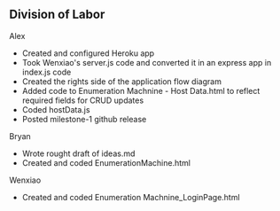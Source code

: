 Division of Labor
-------------------------------------------------------------------------------------------------------------------------------------------------------------------

Alex
- Created  and configured Heroku app
- Took Wenxiao's server.js code and converted it in an express app in index.js code
- Created the rights side of the application flow diagram
- Added code to Enumeration Machnine - Host Data.html to reflect required fields for CRUD updates
- Coded hostData.js
- Posted milestone-1 github release

Bryan
- Wrote rought draft of ideas.md
- Created and coded EnumerationMachine.html

Wenxiao 
- Created and coded Enumeration Machnine_LoginPage.html
